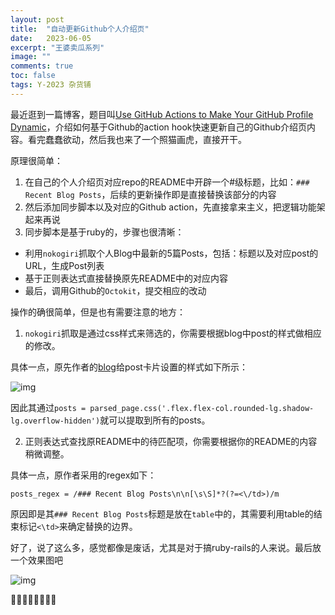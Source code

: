```yaml
---
layout: post
title:  "自动更新Github个人介绍页"
date:   2023-06-05
excerpt: "王婆卖瓜系列"
image: ""
comments: true
toc: false
tags: Y-2023 杂货铺
---
```


最近逛到一篇博客，题目叫[Use GitHub Actions to Make Your GitHub Profile Dynamic](https://www.bengreenberg.dev/posts/2023-04-09-github-profile-dynamic-content/)，介绍如何基于Github的action hook快速更新自己的Github介绍页内容。看完蠢蠢欲动，然后我也来了一个照猫画虎，直接开干。

原理很简单：

1. 在自己的个人介绍页对应repo的README中开辟一个#级标题，比如：`### Recent Blog Posts`，后续的更新操作即是直接替换该部分的内容
2. 然后添加同步脚本以及对应的Github action，先直接拿来主义，把逻辑功能架起来再说
3. 同步脚本是基于ruby的，步骤也很清晰：
  - 利用`nokogiri`抓取个人Blog中最新的5篇Posts，包括：标题以及对应post的URL，生成Post列表
  - 基于正则表达式直接替换原先README中的对应内容
  - 最后，调用Github的`Octokit`，提交相应的改动
  
操作的确很简单，但是也有需要注意的地方：

1. `nokogiri`抓取是通过css样式来筛选的，你需要根据blog中post的样式做相应的修改。

具体一点，原先作者的[blog](https://www.bengreenberg.dev/blog/)给post卡片设置的样式如下所示：

<img src="{{ site.url }}/images/2023-06/bengreenberg_css.png"  alt="img" align="center" class="center_img" />

因此其通过`posts = parsed_page.css('.flex.flex-col.rounded-lg.shadow-lg.overflow-hidden')`就可以提取到所有的posts。

2. 正则表达式查找原README中的待匹配项，你需要根据你的README的内容稍微调整。

具体一点，原作者采用的regex如下：

```
posts_regex = /### Recent Blog Posts\n\n[\s\S]*?(?=<\/td>)/m
```

原因即是其`### Recent Blog Posts`标题是放在`table`中的，其需要利用table的结束标记`<\td>`来确定替换的边界。


好了，说了这么多，感觉都像是废话，尤其是对于搞ruby-rails的人来说。最后放一个效果图吧

<img src="{{ site.url }}/images/2023-06/my_github_profile.png"  alt="img" align="center" class="center_img" />

🎉🎉🎉🎉🎉🎉🎉🎉

